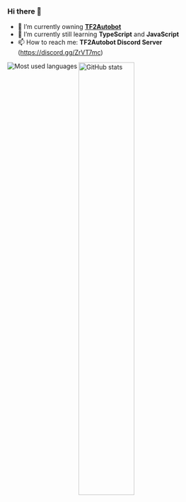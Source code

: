 ### Hi there 👋

<!--
**idinium96/idinium96** is a ✨ _special_ ✨ repository because its `README.md` (this file) appears on your GitHub profile.

Here are some ideas to get you started:

- 🔭 I’m currently working on ...
- 🌱 I’m currently learning ...
- 👯 I’m looking to collaborate on ...
- 🤔 I’m looking for help with ...
- 💬 Ask me about ...
- 📫 How to reach me: ...
- 😄 Pronouns: ...
- ⚡ Fun fact: ...
-->

- 🔭 I’m currently owning **[TF2Autobot](https://github.com/idinium96/tf2autobot)**
- 🌱 I’m currently still learning **TypeScript** and **JavaScript**
- 📫 How to reach me: **TF2Autobot Discord Server** (https://discord.gg/ZrVT7mc)

<p>
  <img align="center" src="https://github-readme-stats.vercel.app/api?username=idinium96&show_icons=true&count_private=true" alt="GitHub stats" width="50%" />
  <img align="left" src="https://github-readme-stats.vercel.app/api/top-langs/?username=idinium96&layout=compact&langs_count=6" alt="Most used languages" />
</p>
